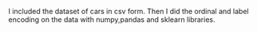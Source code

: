 I included the dataset of cars in csv form.
Then I did the ordinal and label encoding on the data with numpy,pandas and sklearn libraries.
